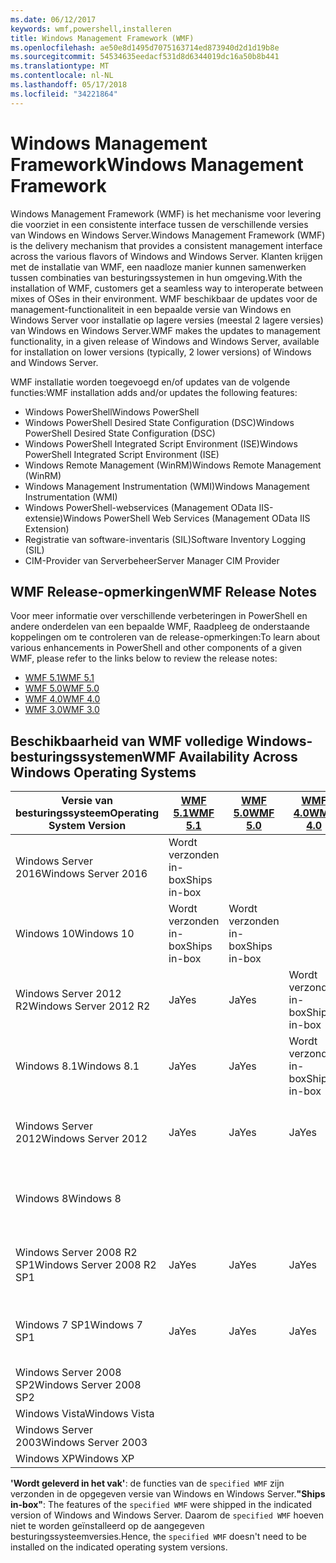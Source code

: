 ```yaml
---
ms.date: 06/12/2017
keywords: wmf,powershell,installeren
title: Windows Management Framework (WMF)
ms.openlocfilehash: ae50e8d1495d7075163714ed873940d2d1d19b8e
ms.sourcegitcommit: 54534635eedacf531d8d6344019dc16a50b8b441
ms.translationtype: MT
ms.contentlocale: nl-NL
ms.lasthandoff: 05/17/2018
ms.locfileid: "34221864"
---
```

# <a name="windows-management-framework"></a><span data-ttu-id="1203e-103">Windows Management Framework</span><span class="sxs-lookup"><span data-stu-id="1203e-103">Windows Management Framework</span></span>

<span data-ttu-id="1203e-104">Windows Management Framework (WMF) is het mechanisme voor levering die voorziet in een consistente interface tussen de verschillende versies van Windows en Windows Server.</span><span class="sxs-lookup"><span data-stu-id="1203e-104">Windows Management Framework (WMF) is the delivery mechanism that provides a consistent management interface across the various flavors of Windows and Windows Server.</span></span>
<span data-ttu-id="1203e-105">Klanten krijgen met de installatie van WMF, een naadloze manier kunnen samenwerken tussen combinaties van besturingssystemen in hun omgeving.</span><span class="sxs-lookup"><span data-stu-id="1203e-105">With the installation of WMF, customers get a seamless way to interoperate between mixes of OSes in their environment.</span></span>
<span data-ttu-id="1203e-106">WMF beschikbaar de updates voor de management-functionaliteit in een bepaalde versie van Windows en Windows Server voor installatie op lagere versies (meestal 2 lagere versies) van Windows en Windows Server.</span><span class="sxs-lookup"><span data-stu-id="1203e-106">WMF makes the updates to management functionality, in a given release of Windows and Windows Server, available for installation on lower versions (typically, 2 lower versions) of Windows and Windows Server.</span></span>

<span data-ttu-id="1203e-107">WMF installatie worden toegevoegd en/of updates van de volgende functies:</span><span class="sxs-lookup"><span data-stu-id="1203e-107">WMF installation adds and/or updates the following features:</span></span>

- <span data-ttu-id="1203e-108">Windows PowerShell</span><span class="sxs-lookup"><span data-stu-id="1203e-108">Windows PowerShell</span></span>
- <span data-ttu-id="1203e-109">Windows PowerShell Desired State Configuration (DSC)</span><span class="sxs-lookup"><span data-stu-id="1203e-109">Windows PowerShell Desired State Configuration (DSC)</span></span>
- <span data-ttu-id="1203e-110">Windows PowerShell Integrated Script Environment (ISE)</span><span class="sxs-lookup"><span data-stu-id="1203e-110">Windows PowerShell Integrated Script Environment (ISE)</span></span>
- <span data-ttu-id="1203e-111">Windows Remote Management (WinRM)</span><span class="sxs-lookup"><span data-stu-id="1203e-111">Windows Remote Management (WinRM)</span></span>
- <span data-ttu-id="1203e-112">Windows Management Instrumentation (WMI)</span><span class="sxs-lookup"><span data-stu-id="1203e-112">Windows Management Instrumentation (WMI)</span></span>
- <span data-ttu-id="1203e-113">Windows PowerShell-webservices (Management OData IIS-extensie)</span><span class="sxs-lookup"><span data-stu-id="1203e-113">Windows PowerShell Web Services (Management OData IIS Extension)</span></span>
- <span data-ttu-id="1203e-114">Registratie van software-inventaris (SIL)</span><span class="sxs-lookup"><span data-stu-id="1203e-114">Software Inventory Logging (SIL)</span></span>
- <span data-ttu-id="1203e-115">CIM-Provider van Serverbeheer</span><span class="sxs-lookup"><span data-stu-id="1203e-115">Server Manager CIM Provider</span></span>

## <a name="wmf-release-notes"></a><span data-ttu-id="1203e-116">WMF Release-opmerkingen</span><span class="sxs-lookup"><span data-stu-id="1203e-116">WMF Release Notes</span></span>

<span data-ttu-id="1203e-117">Voor meer informatie over verschillende verbeteringen in PowerShell en andere onderdelen van een bepaalde WMF, Raadpleeg de onderstaande koppelingen om te controleren van de release-opmerkingen:</span><span class="sxs-lookup"><span data-stu-id="1203e-117">To learn about various enhancements in PowerShell and other components of a given WMF, please refer to the links below to review the release notes:</span></span>

- [<span data-ttu-id="1203e-118">WMF 5.1</span><span class="sxs-lookup"><span data-stu-id="1203e-118">WMF 5.1</span></span>](5.1/release-notes.md)
- [<span data-ttu-id="1203e-119">WMF 5.0</span><span class="sxs-lookup"><span data-stu-id="1203e-119">WMF 5.0</span></span>](5.0/releasenotes.md)
- [<span data-ttu-id="1203e-120">WMF 4.0</span><span class="sxs-lookup"><span data-stu-id="1203e-120">WMF 4.0</span></span>](https://download.microsoft.com/download/3/D/6/3D61D262-8549-4769-A660-230B67E15B25/Windows%20Management%20Framework%204%200%20Release%20Notes.docx)
- [<span data-ttu-id="1203e-121">WMF 3.0</span><span class="sxs-lookup"><span data-stu-id="1203e-121">WMF 3.0</span></span>](https://download.microsoft.com/download/E/7/6/E76850B8-DA6E-4FF5-8CCE-A24FC513FD16/WMF%203%20Release%20Notes.docx)

## <a name="wmf-availability-across-windows-operating-systems"></a><span data-ttu-id="1203e-122">Beschikbaarheid van WMF volledige Windows-besturingssystemen</span><span class="sxs-lookup"><span data-stu-id="1203e-122">WMF Availability Across Windows Operating Systems</span></span>

| <span data-ttu-id="1203e-123">Versie van besturingssysteem</span><span class="sxs-lookup"><span data-stu-id="1203e-123">Operating System Version</span></span> | [<span data-ttu-id="1203e-124">WMF 5.1</span><span class="sxs-lookup"><span data-stu-id="1203e-124">WMF 5.1</span></span>](https://aka.ms/wmf51download) | [<span data-ttu-id="1203e-125">WMF 5.0</span><span class="sxs-lookup"><span data-stu-id="1203e-125">WMF 5.0</span></span>](https://aka.ms/wmf5download) | [<span data-ttu-id="1203e-126">WMF 4.0</span><span class="sxs-lookup"><span data-stu-id="1203e-126">WMF 4.0</span></span>](https://aka.ms/wmf4download) |  [<span data-ttu-id="1203e-127">WMF 3.0</span><span class="sxs-lookup"><span data-stu-id="1203e-127">WMF 3.0</span></span>](https://aka.ms/wmf3download) | [<span data-ttu-id="1203e-128">WMF 2.0</span><span class="sxs-lookup"><span data-stu-id="1203e-128">WMF 2.0</span></span>](https://aka.ms/wmf2download) |
| ------------------------ | ----------- | ----------- | ----------- | ------------ |  ------------- |
| <span data-ttu-id="1203e-129">Windows Server 2016</span><span class="sxs-lookup"><span data-stu-id="1203e-129">Windows Server 2016</span></span> | <span data-ttu-id="1203e-130">Wordt verzonden in-box</span><span class="sxs-lookup"><span data-stu-id="1203e-130">Ships in-box</span></span> |  |  |  |  |
| <span data-ttu-id="1203e-131">Windows 10</span><span class="sxs-lookup"><span data-stu-id="1203e-131">Windows 10</span></span> | <span data-ttu-id="1203e-132">Wordt verzonden in-box</span><span class="sxs-lookup"><span data-stu-id="1203e-132">Ships in-box</span></span> | <span data-ttu-id="1203e-133">Wordt verzonden in-box</span><span class="sxs-lookup"><span data-stu-id="1203e-133">Ships in-box</span></span>  | | | |
| <span data-ttu-id="1203e-134">Windows Server 2012 R2</span><span class="sxs-lookup"><span data-stu-id="1203e-134">Windows Server 2012 R2</span></span>| <span data-ttu-id="1203e-135">Ja</span><span class="sxs-lookup"><span data-stu-id="1203e-135">Yes</span></span> | <span data-ttu-id="1203e-136">Ja</span><span class="sxs-lookup"><span data-stu-id="1203e-136">Yes</span></span> | <span data-ttu-id="1203e-137">Wordt verzonden in-box</span><span class="sxs-lookup"><span data-stu-id="1203e-137">Ships in-box</span></span> |  |  |
| <span data-ttu-id="1203e-138">Windows 8.1</span><span class="sxs-lookup"><span data-stu-id="1203e-138">Windows 8.1</span></span> | <span data-ttu-id="1203e-139">Ja</span><span class="sxs-lookup"><span data-stu-id="1203e-139">Yes</span></span> | <span data-ttu-id="1203e-140">Ja</span><span class="sxs-lookup"><span data-stu-id="1203e-140">Yes</span></span> |  <span data-ttu-id="1203e-141">Wordt verzonden in-box</span><span class="sxs-lookup"><span data-stu-id="1203e-141">Ships in-box</span></span> |  |  |
| <span data-ttu-id="1203e-142">Windows Server 2012</span><span class="sxs-lookup"><span data-stu-id="1203e-142">Windows Server 2012</span></span> | <span data-ttu-id="1203e-143">Ja</span><span class="sxs-lookup"><span data-stu-id="1203e-143">Yes</span></span> | <span data-ttu-id="1203e-144">Ja</span><span class="sxs-lookup"><span data-stu-id="1203e-144">Yes</span></span> | <span data-ttu-id="1203e-145">Ja</span><span class="sxs-lookup"><span data-stu-id="1203e-145">Yes</span></span> |  <span data-ttu-id="1203e-146">Wordt verzonden in-box</span><span class="sxs-lookup"><span data-stu-id="1203e-146">Ships in-box</span></span> | |
| <span data-ttu-id="1203e-147">Windows 8</span><span class="sxs-lookup"><span data-stu-id="1203e-147">Windows 8</span></span> |  |  |  | <span data-ttu-id="1203e-148">Wordt verzonden in-box</span><span class="sxs-lookup"><span data-stu-id="1203e-148">Ships in-box</span></span> | |
| <span data-ttu-id="1203e-149">Windows Server 2008 R2 SP1</span><span class="sxs-lookup"><span data-stu-id="1203e-149">Windows Server 2008 R2 SP1</span></span> | <span data-ttu-id="1203e-150">Ja</span><span class="sxs-lookup"><span data-stu-id="1203e-150">Yes</span></span> | <span data-ttu-id="1203e-151">Ja</span><span class="sxs-lookup"><span data-stu-id="1203e-151">Yes</span></span> | <span data-ttu-id="1203e-152">Ja</span><span class="sxs-lookup"><span data-stu-id="1203e-152">Yes</span></span> |  <span data-ttu-id="1203e-153">Ja</span><span class="sxs-lookup"><span data-stu-id="1203e-153">Yes</span></span>| <span data-ttu-id="1203e-154">Wordt verzonden in-box</span><span class="sxs-lookup"><span data-stu-id="1203e-154">Ships in-box</span></span> |
| <span data-ttu-id="1203e-155">Windows 7 SP1</span><span class="sxs-lookup"><span data-stu-id="1203e-155">Windows 7 SP1</span></span>  | <span data-ttu-id="1203e-156">Ja</span><span class="sxs-lookup"><span data-stu-id="1203e-156">Yes</span></span> | <span data-ttu-id="1203e-157">Ja</span><span class="sxs-lookup"><span data-stu-id="1203e-157">Yes</span></span> | <span data-ttu-id="1203e-158">Ja</span><span class="sxs-lookup"><span data-stu-id="1203e-158">Yes</span></span> | <span data-ttu-id="1203e-159">Ja</span><span class="sxs-lookup"><span data-stu-id="1203e-159">Yes</span></span> | <span data-ttu-id="1203e-160">Wordt verzonden in-box</span><span class="sxs-lookup"><span data-stu-id="1203e-160">Ships in-box</span></span> |
| <span data-ttu-id="1203e-161">Windows Server 2008 SP2</span><span class="sxs-lookup"><span data-stu-id="1203e-161">Windows Server 2008 SP2</span></span> | | | | <span data-ttu-id="1203e-162">Ja</span><span class="sxs-lookup"><span data-stu-id="1203e-162">Yes</span></span> | <span data-ttu-id="1203e-163">Ja</span><span class="sxs-lookup"><span data-stu-id="1203e-163">Yes</span></span> |
| <span data-ttu-id="1203e-164">Windows Vista</span><span class="sxs-lookup"><span data-stu-id="1203e-164">Windows Vista</span></span> | | | | | <span data-ttu-id="1203e-165">Ja</span><span class="sxs-lookup"><span data-stu-id="1203e-165">Yes</span></span> |
| <span data-ttu-id="1203e-166">Windows Server 2003</span><span class="sxs-lookup"><span data-stu-id="1203e-166">Windows Server 2003</span></span>| | | |  | <span data-ttu-id="1203e-167">Ja</span><span class="sxs-lookup"><span data-stu-id="1203e-167">Yes</span></span> |
| <span data-ttu-id="1203e-168">Windows XP</span><span class="sxs-lookup"><span data-stu-id="1203e-168">Windows XP</span></span> | | | |  | <span data-ttu-id="1203e-169">Ja</span><span class="sxs-lookup"><span data-stu-id="1203e-169">Yes</span></span> |

<span data-ttu-id="1203e-170">**'Wordt geleverd in het vak'**: de functies van de `specified WMF` zijn verzonden in de opgegeven versie van Windows en Windows Server.</span><span class="sxs-lookup"><span data-stu-id="1203e-170">**"Ships in-box"**: The features of the `specified WMF` were shipped in the indicated version of  Windows and Windows Server.</span></span>
<span data-ttu-id="1203e-171">Daarom de `specified WMF` hoeven niet te worden geïnstalleerd op de aangegeven besturingssysteemversies.</span><span class="sxs-lookup"><span data-stu-id="1203e-171">Hence, the `specified WMF` doesn't need to be installed on the indicated operating system versions.</span></span>
